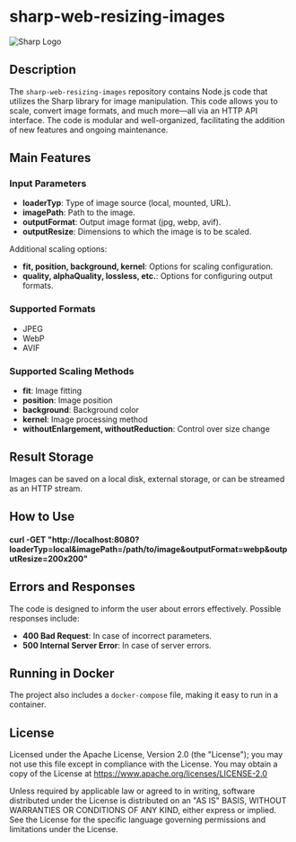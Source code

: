 # sharp-web-resizing-images

![Sharp Logo](https://cdn.jsdelivr.net/gh/lovell/sharp@main/docs/image/sharp-logo.svg)

## Description

The `sharp-web-resizing-images` repository contains Node.js code that utilizes the Sharp library for image manipulation. This code allows you to scale, convert image formats, and much more—all via an HTTP API interface. The code is modular and well-organized, facilitating the addition of new features and ongoing maintenance.

## Main Features

### Input Parameters

- **loaderTyp**: Type of image source (local, mounted, URL).
- **imagePath**: Path to the image.
- **outputFormat**: Output image format (jpg, webp, avif).
- **outputResize**: Dimensions to which the image is to be scaled.

Additional scaling options:

- **fit, position, background, kernel**: Options for scaling configuration.
- **quality, alphaQuality, lossless, etc.**: Options for configuring output formats.

### Supported Formats

- JPEG
- WebP
- AVIF

### Supported Scaling Methods

- **fit**: Image fitting
- **position**: Image position
- **background**: Background color
- **kernel**: Image processing method
- **withoutEnlargement, withoutReduction**: Control over size change

## Result Storage

Images can be saved on a local disk, external storage, or can be streamed as an HTTP stream.

## How to Use

#### curl -GET "http://localhost:8080?loaderTyp=local&imagePath=/path/to/image&outputFormat=webp&outputResize=200x200"

## Errors and Responses

The code is designed to inform the user about errors effectively. Possible responses include:

- **400 Bad Request**: In case of incorrect parameters.
- **500 Internal Server Error**: In case of server errors.

## Running in Docker

The project also includes a `docker-compose` file, making it easy to run in a container.

## License
Licensed under the Apache License, Version 2.0 (the "License"); you may not use this file except in compliance with the License. You may obtain a copy of the License at https://www.apache.org/licenses/LICENSE-2.0

Unless required by applicable law or agreed to in writing, software distributed under the License is distributed on an "AS IS" BASIS, WITHOUT WARRANTIES OR CONDITIONS OF ANY KIND, either express or implied. See the License for the specific language governing permissions and limitations under the License.
